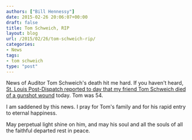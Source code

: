 ```yaml
---
authors: ["Bill Hennessy"]
date: 2015-02-26 20:06:07+00:00
draft: false
title: Tom Schweich, RIP
layout: blog
url: /2015/02/26/tom-schweich-rip/
categories:
- News
tags:
- tom schweich
type: "post"
---
```


News of Auditor Tom Schweich's death hit me hard. If you haven't heard, [St. Louis Post-Dispatch reported to day that my friend Tom Schweich died of a gunshot wound](https://www.stltoday.com/news/local/crime-and-courts/missouri-auditor-and-governor-candidate-tom-schweich-has-died/article_879ddcd7-c997-5df3-bc61-39282c4f7434.html) today. Tom was 54.

I am saddened by this news. I pray for Tom's family and for his rapid entry to eternal happiness.

May perpetual light shine on him, and may his soul and all the souls of all the faithful departed rest in peace.
